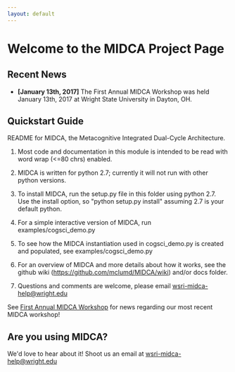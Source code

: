 ```yaml
---
layout: default
---
```


# Welcome to the MIDCA Project Page



## Recent News

- **[January 13th, 2017]** The First Annual MIDCA Workshop was held January 13th, 2017 at Wright State University in Dayton, OH.

## Quickstart Guide

README for MIDCA, the Metacognitive Integrated Dual-Cycle Architecture. 

1) Most code and documentation in this module is intended to be read with word wrap (<=80 chrs) enabled.

2) MIDCA is written for python 2.7; currently it will not run with other python versions. 

3) To install MIDCA, run the setup.py file in this folder using python 2.7. Use the install option, so "python setup.py install" assuming 2.7 is your default python.

4) For a simple interactive version of MIDCA, run examples/cogsci_demo.py

5) To see how the MIDCA instantiation used in cogsci_demo.py is created and populated, see examples/cogsci_demo.py

6) For an overview of MIDCA and more details about how it works, see the github wiki (https://github.com/mclumd/MIDCA/wiki) and/or docs folder.

7) Questions and comments are welcome, please email wsri-midca-help@wright.edu

See [First Annual MIDCA Workshop](First-Annual-MIDCA-Workshop) for news regarding our most recent MIDCA workshop!
## Are you using MIDCA?
 We'd love to hear about it! Shoot us an email at wsri-midca-help@wright.edu